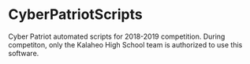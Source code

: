 # CyberPatriotScripts
Cyber Patriot automated scripts for 2018-2019 competition. During competiton, only the Kalaheo High School team is authorized to use this software.
